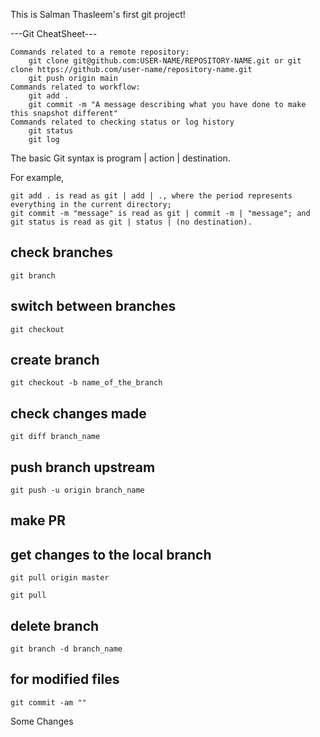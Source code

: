 This is Salman Thasleem's first git project!

---Git CheatSheet---


    Commands related to a remote repository:
        git clone git@github.com:USER-NAME/REPOSITORY-NAME.git or git clone https://github.com/user-name/repository-name.git
        git push origin main
    Commands related to workflow:
        git add .
        git commit -m "A message describing what you have done to make this snapshot different"
    Commands related to checking status or log history
        git status
        git log

The basic Git syntax is program | action | destination.

For example,

    git add . is read as git | add | ., where the period represents everything in the current directory;
    git commit -m "message" is read as git | commit -m | "message"; and
    git status is read as git | status | (no destination).

## check branches
```
git branch
```
## switch between branches
```
git checkout 
```
## create branch
```
git checkout -b name_of_the_branch
```
## check changes made
```
git diff branch_name
```
## push branch upstream 
```
git push -u origin branch_name
```
## make PR

## get changes to the local branch
```
git pull origin master
```
```
git pull
```
## delete branch
```
git branch -d branch_name
```
## for modified files
```
git commit -am ""
```
Some Changes

